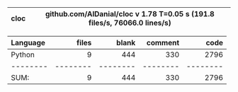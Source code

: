 cloc|github.com/AlDanial/cloc v 1.78  T=0.05 s (191.8 files/s, 76066.0 lines/s)
--- | ---

Language|files|blank|comment|code
:-------|-------:|-------:|-------:|-------:
Python|9|444|330|2796
--------|--------|--------|--------|--------
SUM:|9|444|330|2796

